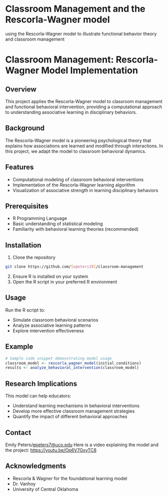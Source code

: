 # Classroom Management and the Rescorla-Wagner model
using the Rescorla-Wagner model to illustrate functional behavior theory and classroom management 
# Classroom Management: Rescorla-Wagner Model Implementation

## Overview
This project applies the Rescorla-Wagner model to classroom management and functional behavioral intervention, providing a computational approach to understanding associative learning in disciplinary behaviors.

## Background
The Rescorla-Wagner model is a pioneering psychological theory that explains how associations are learned and modified through interactions. In this project, we adapt the model to classroom behavioral dynamics.

## Features
- Computational modeling of classroom behavioral interventions
- Implementation of the Rescorla-Wagner learning algorithm
- Visualization of associative strength in learning disciplinary behaviors

## Prerequisites
- R Programming Language
- Basic understanding of statistical modeling
- Familiarity with behavioral learning theories (recommended)

## Installation
1. Clone the repository
```bash
git clone https://github.com/[epeters19]/classroom-management
```
2. Ensure R is installed on your system
3. Open the R script in your preferred R environment

## Usage
Run the R script to:
- Simulate classroom behavioral scenarios
- Analyze associative learning patterns
- Explore intervention effectiveness

## Example
```r
# Sample code snippet demonstrating model usage
classroom_model <- rescorla_wagner_model(initial_conditions)
results <- analyze_behavioral_intervention(classroom_model)
```

## Research Implications
This model can help educators:
- Understand learning mechanisms in behavioral interventions
- Develop more effective classroom management strategies
- Quantify the impact of different behavioral approaches


## Contact
Emily Peters/epeters7@uco.edu
Here is a video explaining the model and the project: https://youtu.be/Op6V7GxyTC8

## Acknowledgments
- Rescorla & Wagner for the foundational learning model
- Dr. Vanhoy
- University of Central Oklahoma 

